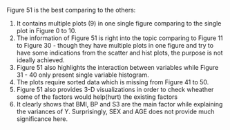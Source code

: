 Figure 51 is the best comparing to the others:
1. It contains multiple plots (9) in one single figure comparing to the single plot in Figure 0 to 10.
2. The information of Figure 51 is right into the topic comparing to Figure 11 to Figure 30 - though they have multiple plots in one figure and try to have some indications from the scatter and hist plots, the purpose is not ideally achieved.
3. Figure 51 also highlights the interaction between variables while Figure 31 - 40 only present single variable histogram.
4. The plots require sorted data which is missing from Figure 41 to 50.
5. Figure 51 also provides 3-D visualizations in order to check wheather some of the factors would help(hurt) the existing factors
6. It clearly shows that BMI, BP and S3 are the main factor while explaining the variances of Y. Surprisingly, SEX and AGE does not provide much significance here. 
